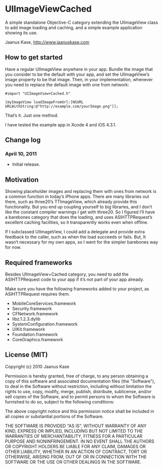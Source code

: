 # UIImageViewCached

A simple standalone Objective-C category extending the UIImageView class to add image loading and caching, and a simple example application showing its use.

Jaanus Kase, <http://www.jaanuskase.com>

## How to get started

Have a regular UIImageView anywhere in your app. Bundle the image that you consider to be the default with your app, and set the UIImageView’s image property to be that image. Then, in your implementation, whenever you need to replace the default image with one from network:

    #import "UIImageView+Cached.h"
    
    [myImageView loadImageFromUrl:[NSURL URLWithString:@"http://example.com/yourImage.png"]];

That’s it. Just one method.

I have tested the example app in Xcode 4 and iOS 4.3.1.

## Change log

### April 10, 2011

* Initial release.

## Motivation

Showing placeholder images and replacing them with ones from network is a common function in today’s iPhone apps. There are many libraries out there, such as three20’s TTImageView, which already provide this functionality. But you end up coupling yourself to big libraries, and I don’t like the constant compiler warnings I get with three20. So I figured I’ll have a barebones category that does the loading, and uses ASIHTTPRequest’s excellent caching facilities, so it transparently works even when offline.

If I subclassed UIImageView, I could add a delegate and provide extra feedback to the caller, such as when the load succeeds or fails. But, It wasn’t necessary for my own apps, so I went for the simpler barebones way for now.

## Required frameworks

Besides UIImageView+Cached category, you need to add the ASIHTTPRequest code to your app if it’s not part of your app already.

Make sure you have the following frameworks added to your project, as ASIHTTPRequest requires them.

* MobileCoreServices.framework
* Security.framework
* CFNetwork.framework
* libz.1.2.3.dylib
* SystemConfiguration.framework
* UIKit.framework
* Foundation.framework
* CoreGraphics.framework

## License (MIT)

Copyright (c) 2010 Jaanus Kase

Permission is hereby granted, free of charge, to any person
obtaining a copy of this software and associated documentation
files (the "Software"), to deal in the Software without
restriction, including without limitation the rights to use,
copy, modify, merge, publish, distribute, sublicense, and/or sell
copies of the Software, and to permit persons to whom the
Software is furnished to do so, subject to the following
conditions:

The above copyright notice and this permission notice shall be
included in all copies or substantial portions of the Software.

THE SOFTWARE IS PROVIDED "AS IS", WITHOUT WARRANTY OF ANY KIND,
EXPRESS OR IMPLIED, INCLUDING BUT NOT LIMITED TO THE WARRANTIES
OF MERCHANTABILITY, FITNESS FOR A PARTICULAR PURPOSE AND
NONINFRINGEMENT. IN NO EVENT SHALL THE AUTHORS OR COPYRIGHT
HOLDERS BE LIABLE FOR ANY CLAIM, DAMAGES OR OTHER LIABILITY,
WHETHER IN AN ACTION OF CONTRACT, TORT OR OTHERWISE, ARISING
FROM, OUT OF OR IN CONNECTION WITH THE SOFTWARE OR THE USE OR
OTHER DEALINGS IN THE SOFTWARE.

